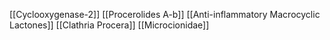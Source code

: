 [[Cyclooxygenase-2]]
[[Procerolides A-b]]
[[Anti-inflammatory Macrocyclic Lactones]]
[[Clathria Procera]]
[[Microcionidae]]
